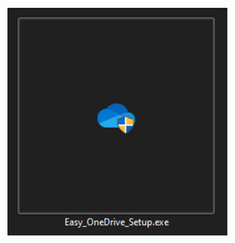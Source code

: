 <a href=""><img width="98%" src="https://github.com/stephengearhart/Easy_OneDrive_Setup/blob/main/Gallery/Screenshot_%231.png?raw=true"/></a>
